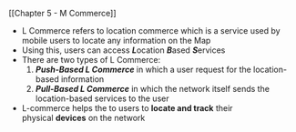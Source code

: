 
[[Chapter 5 - M Commerce]]

- L Commerce refers to location commerce which is a service used by mobile users to locate any information on the Map
- Using this, users can access ***L***ocation ***B***ased ***S***ervices
- There are two types of L Commerce:
	1. ***Push-Based L Commerce*** in which a user request for the location-based information
	2. ***Pull-Based L Commerce*** in which the network itself sends the location-based services to the user
- L-commerce helps the to users to **locate and track** their physical **devices** on the network